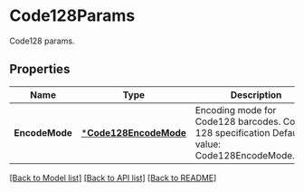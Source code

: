 # Code128Params

Code128 params.

## Properties

Name | Type | Description | Notes
---- | ---- | ----------- | -----
**EncodeMode** | [***Code128EncodeMode**](Code128EncodeMode.md) | Encoding mode for Code128 barcodes. Code 128 specification Default value: Code128EncodeMode.Auto. | [optional] [default to null]

[[Back to Model list]](../README.md#documentation-for-models) [[Back to API list]](../README.md#documentation-for-api-endpoints) [[Back to README]](../README.md)
